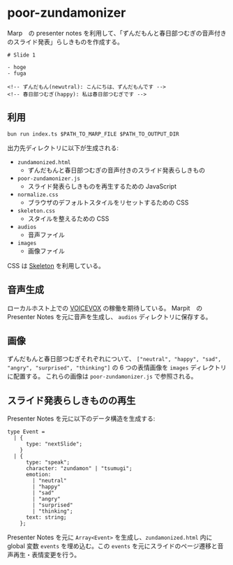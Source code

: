 # poor-zundamonizer

Marp　の presenter notes を利用して、「ずんだもんと春日部つむぎの音声付きのスライド発表」らしきものを作成する。

```
# Slide 1

- hoge
- fuga

<!-- ずんだもん(newutral): こんにちは、ずんだもんです -->
<!-- 春日部つむぎ(happy): 私は春日部つむぎです -->

```

## 利用

```
bun run index.ts $PATH_TO_MARP_FILE $PATH_TO_OUTPUT_DIR
```

出力先ディレクトリに以下が生成される:

- `zundamonized.html`
    - ずんだもんと春日部つむぎの音声付きのスライド発表らしきもの
- `poor-zundamonizer.js`
    - スライド発表らしきものを再生するための JavaScript
- `normalize.css`
    - ブラウザのデフォルトスタイルをリセットするための CSS
- `skeleton.css`
    - スタイルを整えるための CSS
- `audios`
    - 音声ファイル
- `images`
    - 画像ファイル

CSS は [Skeleton](https://github.com/dhg/Skeleton) を利用している。

## 音声生成

ローカルホスト上での [VOICEVOX](https://github.com/VOICEVOX/voicevox_engine) の稼働を期待している。
Marpit　の Presenter Notes を元に音声を生成し、 `audios` ディレクトリに保存する。

## 画像

ずんだもんと春日部つむぎそれぞれについて、 `["neutral", "happy", "sad", "angry", "surprised", "thinking"]` の 6 つの表情画像を `images` ディレクトリに配置する。
これらの画像は `poor-zundamonizer.js` で参照される。

## スライド発表らしきものの再生

Presenter Notes を元に以下のデータ構造を生成する:

```
type Event =
  | {
      type: "nextSlide";
    }
  | {
      type: "speak";
      character: "zundamon" | "tsumugi";
      emotion:
        | "neutral"
        | "happy"
        | "sad"
        | "angry"
        | "surprised"
        | "thinking";
      text: string;
    };
```

Presenter Notes を元に `Array<Event>` を生成し、`zundamonized.html` 内に global 変数 `events` を埋め込む。この `events` を元にスライドのページ遷移と音声再生・表情変更を行う。
